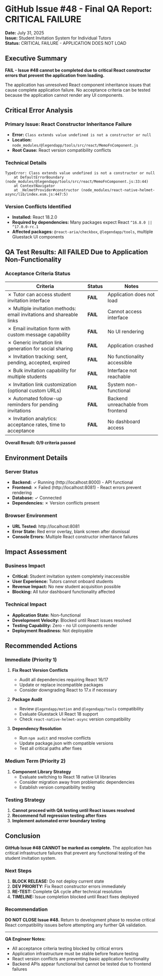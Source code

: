 # GitHub Issue #48 - Final QA Report: CRITICAL FAILURE

**Date:** July 31, 2025  
**Issue:** Student Invitation System for Individual Tutors  
**Status:** CRITICAL FAILURE - APPLICATION DOES NOT LOAD  

## Executive Summary

**FAIL - Issue #48 cannot be completed due to critical React constructor errors that prevent the application from loading.**

The application has unresolved React component inheritance issues that cause complete application failure. No acceptance criteria can be tested because the application cannot render any UI components.

## Critical Error Analysis

### Primary Issue: React Constructor Inheritance Failure
- **Error:** `Class extends value undefined is not a constructor or null`
- **Location:** `node_modules/@legendapp/tools/src/react/MemoFnComponent.js`
- **Root Cause:** React version compatibility conflicts

### Technical Details
```
TypeError: Class extends value undefined is not a constructor or null
    at DefaultErrorBoundary (node_modules/@legendapp/tools/src/react/MemoFnComponent.js:33:44)
    at ContextNavigator
    at _HelmetProvider#constructor (node_modules/react-native-helmet-async/lib/index.esm.js:447:5)
```

### Version Conflicts Identified
- **Installed:** React 18.2.0
- **Required by dependencies:** Many packages expect React `^16.8.0 || ^17.0.0-rc.1`
- **Affected packages:** `@react-aria/checkbox`, `@legendapp/tools`, multiple Gluestack UI components

## QA Test Results: All FAILED Due to Application Non-Functionality

### Acceptance Criteria Status

| Criteria | Status | Notes |
|----------|--------|--------|
| ✗ Tutor can access student invitation interface | **FAIL** | Application does not load |
| ✗ Multiple invitation methods: email invitations and shareable links | **FAIL** | Cannot access interface |
| ✗ Email invitation form with custom message capability | **FAIL** | No UI rendering |
| ✗ Generic invitation link generation for social sharing | **FAIL** | Application crashed |
| ✗ Invitation tracking: sent, pending, accepted, expired | **FAIL** | No functionality accessible |
| ✗ Bulk invitation capability for multiple students | **FAIL** | Interface not reachable |
| ✗ Invitation link customization (optional custom URLs) | **FAIL** | System non-functional |
| ✗ Automated follow-up reminders for pending invitations | **FAIL** | Backend unreachable from frontend |
| ✗ Invitation analytics: acceptance rates, time to acceptance | **FAIL** | No dashboard access |

**Overall Result: 0/9 criteria passed**

## Environment Details

### Server Status
- **Backend:** ✓ Running (http://localhost:8000) - API functional
- **Frontend:** ✗ Failed (http://localhost:8081) - React errors prevent rendering
- **Database:** ✓ Connected
- **Dependencies:** ✗ Version conflicts present

### Browser Environment
- **URL Tested:** http://localhost:8081
- **Error State:** Red error overlay, blank screen after dismissal
- **Console Errors:** Multiple React constructor inheritance failures

## Impact Assessment

### Business Impact
- **Critical:** Student invitation system completely inaccessible
- **User Experience:** Tutors cannot onboard students
- **Revenue Impact:** No new student acquisition possible
- **Blocking:** All tutor dashboard functionality affected

### Technical Impact
- **Application State:** Non-functional
- **Development Velocity:** Blocked until React issues resolved
- **Testing Capability:** Zero - no UI components render
- **Deployment Readiness:** Not deployable

## Recommended Actions

### Immediate (Priority 1)
1. **Fix React Version Conflicts**
   - Audit all dependencies requiring React 16/17
   - Update or replace incompatible packages
   - Consider downgrading React to 17.x if necessary

2. **Package Audit**
   - Review `@legendapp/motion` and `@legendapp/tools` compatibility
   - Evaluate Gluestack UI React 18 support
   - Check `react-native-helmet-async` version compatibility

3. **Dependency Resolution**
   - Run `npm audit` and resolve conflicts
   - Update package.json with compatible versions
   - Test all critical paths after fixes

### Medium Term (Priority 2)
1. **Component Library Strategy**
   - Evaluate switching to React 18 native UI libraries
   - Consider migration away from problematic dependencies
   - Establish version compatibility testing

### Testing Strategy
1. **Cannot proceed with QA testing until React issues resolved**
2. **Recommend full regression testing after fixes**
3. **Implement automated error boundary testing**

## Conclusion

**GitHub Issue #48 CANNOT be marked as complete.** The application has critical infrastructure failures that prevent any functional testing of the student invitation system.

### Next Steps
1. **BLOCK RELEASE:** Do not deploy current state
2. **DEV PRIORITY:** Fix React constructor errors immediately  
3. **RE-TEST:** Complete QA cycle after technical resolution
4. **TIMELINE:** Issue completion blocked until React fixes deployed

### Recommendation
**DO NOT CLOSE Issue #48.** Return to development phase to resolve critical React compatibility issues before attempting any further QA validation.

---

**QA Engineer Notes:**
- All acceptance criteria testing blocked by critical errors
- Application infrastructure must be stable before feature testing
- React version conflicts are preventing basic application functionality
- Backend APIs appear functional but cannot be tested due to frontend failures